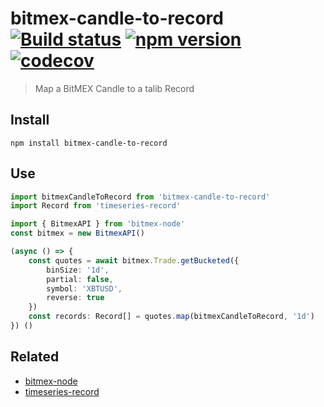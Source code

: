 # bitmex-candle-to-record [![Build status](https://travis-ci.org/strong-roots-capital/bitmex-candle-to-record.svg?branch=master)](https://travis-ci.org/strong-roots-capital/bitmex-candle-to-record) [![npm version](https://img.shields.io/npm/v/bitmex-candle-to-record.svg)](https://npmjs.org/package/bitmex-candle-to-record) [![codecov](https://codecov.io/gh/strong-roots-capital/bitmex-candle-to-record/branch/master/graph/badge.svg)](https://codecov.io/gh/strong-roots-capital/bitmex-candle-to-record)

> Map a BitMEX Candle to a talib Record

## Install

``` shell
npm install bitmex-candle-to-record
```

## Use

``` typescript
import bitmexCandleToRecord from 'bitmex-candle-to-record'
import Record from 'timeseries-record'

import { BitmexAPI } from 'bitmex-node'
const bitmex = new BitmexAPI()

(async () => {
    const quotes = await bitmex.Trade.getBucketed({
        binSize: '1d',
        partial: false,
        symbol: 'XBTUSD',
        reverse: true
    })
    const records: Record[] = quotes.map(bitmexCandleToRecord, '1d')
}) ()
```

## Related

- [bitmex-node](https://www.npmjs.com/package/bitmex-node)
- [timeseries-record](https://github.com/strong-roots-capital/timeseries-record)
